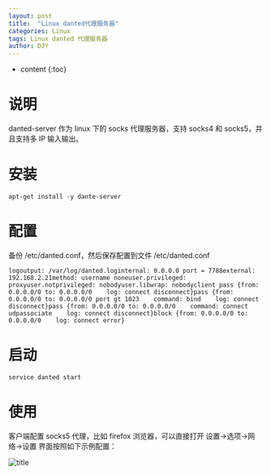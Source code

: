 ```yaml
---
layout: post
title:  "Linux danted代理服务器"
categories: Linux
tags: Linux danted 代理服务器
author: DJY
---
```


* content
{:toc}
# 说明

danted-server 作为 linux 下的 socks 代理服务器，支持 socks4 和 socks5，并且支持多 IP 输入输出。

# 安装

```
apt-get install -y dante-server
```

# 配置

备份 /etc/danted.conf，然后保存配置到文件 /etc/danted.conf

```
logoutput: /var/log/danted.loginternal: 0.0.0.0 port = 7788external: 192.168.2.21method: username noneuser.privileged: proxyuser.notprivileged: nobodyuser.libwrap: nobodyclient pass {from: 0.0.0.0/0 to: 0.0.0.0/0    log: connect disconnect}pass {from: 0.0.0.0/0 to: 0.0.0.0/0 port gt 1023    command: bind    log: connect disconnect}pass {from: 0.0.0.0/0 to: 0.0.0.0/0    command: connect udpassociate    log: connect disconnect}block {from: 0.0.0.0/0 to: 0.0.0.0/0    log: connect error}
```

# 启动

```
service danted start
```

# 使用

客户端配置 socks5 代理，比如 firefox 浏览器，可以直接打开 设置->选项->网络->设置 界面按照如下示例配置：

![title](https://woniuxiang.space/api/file/getImage?fileId=59a5977541a3d5000e6918fe)